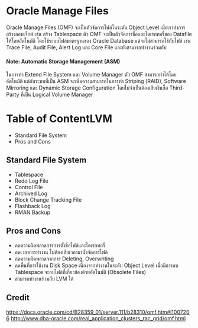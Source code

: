 # Oracle Manage Files
Oracle Manage Files (OMF) จะเป็นตัวจัดการไฟล์ในระดับ Object Level เมื่อเราทำการสร้างออบเจ็กต์ เช่น สร้าง Tablespace ตัว OMF จะเป็นตัวจัดการชื่อและไดเรกทอรี่ของ Datafile ให้โดยอัตโนมัติ โดยใช้ระบบไฟล์มาตรฐานของ Oracle Database แต่จะไม่สามารถใช้กับไฟล์ เช่น Trace File, Audit File, Alert Log และ Core File และยังสามารถทำงานร่วมกับ

#### Note: Automatic Storage Management (ASM)
ในการทำ Extend File System และ Volume Manager ตัว OMF สามารถทำได้โดยอัตโนมัติ แต่กับระบบที่เป็น ASM จะเพิ่มความสามารถในการทำ Striping (RAID), Software Mirroring และ Dynamic Storage Configuration โดยไม่จำเป็นต้องเสียเงินซื้อ Third-Party ที่เป็น Logical Volume Manager

# Table of ContentLVM
* Standard File System
* Pros and Cons

## Standard File System
* Tablespace
* Redo Log File
* Control File
* Archived Log
* Block Change Tracking File
* Flashback Log
* RMAN Backup

## Pros and Cons
* ลดความผิดพลาดการการตั้งชื่อไฟล์และไดเรกทอรี่
* ลดเวลาการทำงาน ไม่ต้องเสียเวลามานั่งจัดการไฟล์
* ลดความผิดพลาดจากการ Deleting, Overwriting
* ลดพื้นที่การใช้งาน Disk Space เนื่องจากทำงานในระดับ Object Level เมื่อมีการลบ Tablespace จะลบไฟล์ที่เกี่ยวข้องด้วยอัตโนมัติ (Obsolete Files)
* สามารถทำงานร่วมกับ LVM ได้

## Credit
https://docs.oracle.com/cd/B28359_01/server.111/b28310/omf.htm#i1007206
http://www.dba-oracle.com/real_application_clusters_rac_grid/omf.html